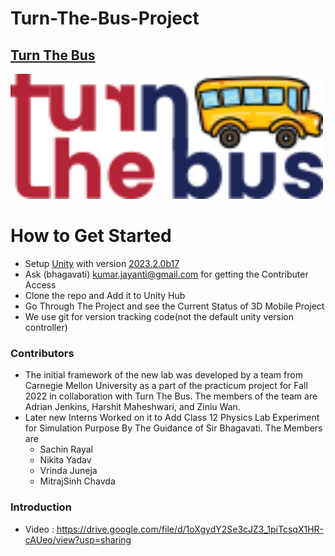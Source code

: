 # Turn-The-Bus-Project

## [Turn The Bus](https://www.turnthebus.org/)

<img src="./Assets/Resources/Pictures/Logo_turn-the-bus.png" height="200" width="500">

# How to Get Started

- Setup [Unity](https://unity.com/) with version [ 2023.2.0b17 ](https://unity.com/releases/editor/beta/2023.2.0b17#installs)
- Ask (bhagavati) kumar.jayanti@gmail.com for getting the Contributer Access
- Clone the repo and Add it to Unity Hub
- Go Through The Project and see the Current Status of 3D Mobile Project
- We use git for version tracking code(not the default unity version controller)

### Contributors

- The initial framework of the new lab was developed by a team from Carnegie Mellon University as a part of the practicum project for Fall 2022 in collaboration with Turn The Bus. The members of the team are Adrian Jenkins, Harshit Maheshwari, and Ziniu Wan.
- Later new Interns Worked on it to Add Class 12 Physics Lab Experiment for Simulation Purpose By The Guidance of Sir Bhagavati. The Members are
  - Sachin Rayal
  - Nikita Yadav
  - Vrinda Juneja
  - MitrajSinh Chavda


### Introduction
- Video : https://drive.google.com/file/d/1oXgydY2Se3cJZ3_1piTcsqX1HR-cAUeo/view?usp=sharing

